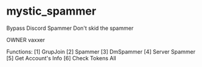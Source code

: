 # mystic_spammer
Bypass Discord Spammer
Don't skid the spammer 

OWNER vaxxer

Functions:
[1] GrupJoin
[2] Spammer
[3] DmSpammer
[4] Server Spammer
[5] Get Account's Info
[6] Check Tokens All

